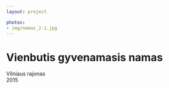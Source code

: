 ```yaml
---
layout: project

photos:
- img/namas_2-1.jpg
---
```

<div class="text-container">
  <h1>Vienbutis gyvenamasis namas</h1>
  <p>Vilniaus rajonas<br/>2015</p>
</div>
